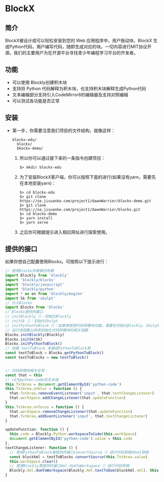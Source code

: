 # BlockX

## 简介
BlockX被设计成可以轻松安装到您的 Web 应用程序中，用户拖动块，BlockX 生成Python代码，用户编写代码，随即生成对应的块。一切内容进行MIT协议开源。我们的主要用户为在开源平台寻找青少年编程学习平台的开发者。

## 功能

- 可以使⽤ Blockly创建积木块
- ⽀持将 Python 代码解释为积木块，也⽀持积木块解释⽣成Python代码
- ⽂本编辑部分⽀持引入CodeMirror6的编辑器及支持对照编辑
- 可以测试各功能是否正常

## 安装

- 第一步，你需要注意我们项目的文件结构，就像这样：

  ```
  blockx-edu/
  	blockx/
  	bkockx-demo/
  ```

  1. 所以你可以通过接下来的一条指令创建项目：

     ```shell
     $> mkdir blockx-edu
     ```

  2. 为了安装BlockX客户端，你可以按照下面的进行(如果没有yarn，需要先在本地安装yarn)：

     ```shell
     $> cd blockx-edu
     $> git clone https://se.jisuanke.com/project1/dawnWarrior/blockx-demo.git
     $> git clone https://se.jisuanke.com/project1/dawnWarrior/blockx.git
     $> cd blockx-demo
     $> yarn install
     $> yarn serve
     ```
    
    
    
  3. 之后你可根据提示进入相应网址进行探索使用。
  
  

## 提供的接口

如果你想自己配置使用Blockx。可按照以下提示进行：

```javascript
// 使用Blockx所需要的依赖
import Blockly from 'blockly'
import 'blockly/blocks'
import 'blockly/javascript'
import 'blockly/python'
import * as en from 'blockly/msg/en'
import Sk from 'skulpt'
// 引入Blockx
import Blockx from 'blockx'
// Blockx提供的接口
// initBlockly（）：初始化Blockly
// initSk（）：初始化Skulpt
// initPythonToBlock（）：如果想使用代码转模块功能，需要在初始化Blockly、Skulpt后，
// 运行该函数以用来初始化代码转模块的相关函数
Blockx.initBlockly(Blockly)
Blockx.initSk(Sk)
Blockx.initPythonToBlock()
// 创建 textToBlock 来接收PythonToBlock类
const textToBlock = Blockx.getPythonToBlock()
const textToBlocks = new textToBlock()


// 代码转模块相关实现：
const that = this
// id为python-code的文本域
this.TxtArea = document.getElementById('python-code')
this.TxtArea.onblur = function () {
  that.TxtArea.removeEventListener('input', that.textChangeListener)
  that.workSpace.addChangeListener(that.updateFunction)
}
this.TxtArea.onfocus = function () {
  that.workSpace.removeChangeListener(that.updateFunction)
  that.TxtArea.addEventListener('input', that.textChangeListener)
}

updateFunction: function () {
  this.code = Blockly.Python.workspaceToCode(this.workSpace)
  document.getElementById('python-code').value = this.code
},
textChangeListener: function () {
  // 使用PythonToBlock类提供的接口convertSource（）进行代码转换的xml获取
  const blockXml = textToBlocks.convertSource(this.TxtArea.value)
  this.workSpace.clear()
  // 使用Blockly类提供的接口Xml.domToWorkspace（）进行代码转换
  Blockly.Xml.domToWorkspace(Blockly.Xml.textToDom(blockXml.xml), this.workSpace)
}

```

